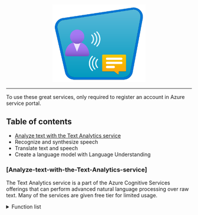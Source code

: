 <p align="center">
    <a href="#readme">
        <img alt="NLP with Azure" width="50%" src="../img/explore-natural-language-processing.svg">
    </a>
</p>

---
To use these great services, only required to register an account in Azure service portal.


## Table of contents
  * [Analyze text with the Text Analytics service](#Analyze-text-with-the-Text-Analytics-service)
  * Recognize and synthesize speech
  * Translate text and speech
  * Create a language model with Language Understanding


### [Analyze-text-with-the-Text-Analytics-service]
The Text Analytics service is a part of the Azure Cognitive Services offerings that can perform advanced natural language processing over raw text. Many of the services are given free tier for limited usage.

<details><summary>Function list</summary>

1. Sentiment analysis
2. Opinion mining
3. Language detection
4. Named Entity Recognition (NER)
5. Personally Identifiable Information (PII) recognition
6. Entity linking
7. Key phrase extraction
8. Extract health entities (Required subscription)